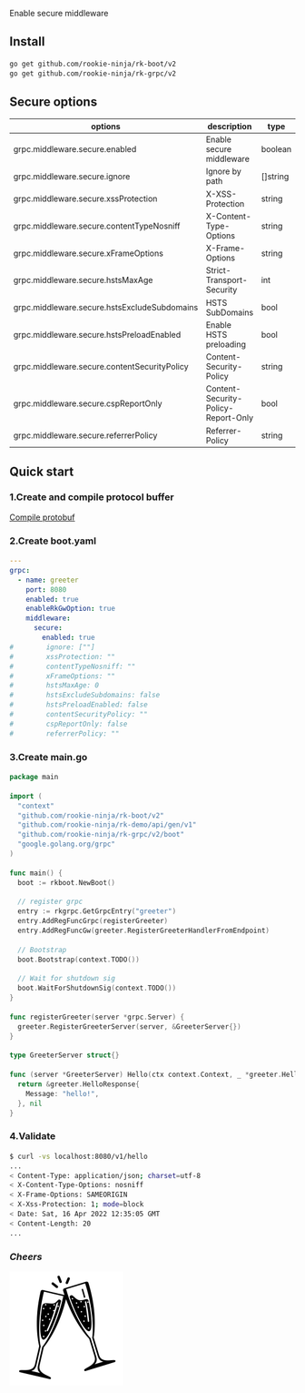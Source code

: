 Enable secure middleware

## Install
```bash
go get github.com/rookie-ninja/rk-boot/v2
go get github.com/rookie-ninja/rk-grpc/v2
```

## Secure options
| options                     | description                        | type     | default |
|---------------------------------------------|------------------------------------|----------|-----------------|
| grpc.middleware.secure.enabled               | Enable secure middleware           | boolean  | false           |
| grpc.middleware.secure.ignore  | Ignore by path                     | []string | []    |
| grpc.middleware.secure.xssProtection         | X-XSS-Protection                   | string   | "1; mode=block" |
| grpc.middleware.secure.contentTypeNosniff    | X-Content-Type-Options             | string   | nosniff         |
| grpc.middleware.secure.xFrameOptions         | X-Frame-Options                    | string   | SAMEORIGIN      |
| grpc.middleware.secure.hstsMaxAge            | Strict-Transport-Security          | int      | 0               |
| grpc.middleware.secure.hstsExcludeSubdomains | HSTS SubDomains                    | bool     | false           |
| grpc.middleware.secure.hstsPreloadEnabled    | Enable HSTS preloading             | bool     | false           |
| grpc.middleware.secure.contentSecurityPolicy | Content-Security-Policy            | string   | ""              |
| grpc.middleware.secure.cspReportOnly         | Content-Security-Policy-Report-Only | bool     | false           |
| grpc.middleware.secure.referrerPolicy        | Referrer-Policy                    | string   | ""              |

## Quick start
### 1.Create and compile protocol buffer
[Compile protobuf](../buf)

### 2.Create boot.yaml
```yaml
---
grpc:
  - name: greeter
    port: 8080
    enabled: true
    enableRkGwOption: true
    middleware:
      secure:
        enabled: true
#        ignore: [""]
#        xssProtection: ""
#        contentTypeNosniff: ""
#        xFrameOptions: ""
#        hstsMaxAge: 0
#        hstsExcludeSubdomains: false
#        hstsPreloadEnabled: false
#        contentSecurityPolicy: ""
#        cspReportOnly: false
#        referrerPolicy: ""

```

### 3.Create main.go
```go
package main

import (
  "context"
  "github.com/rookie-ninja/rk-boot/v2"
  "github.com/rookie-ninja/rk-demo/api/gen/v1"
  "github.com/rookie-ninja/rk-grpc/v2/boot"
  "google.golang.org/grpc"
)

func main() {
  boot := rkboot.NewBoot()

  // register grpc
  entry := rkgrpc.GetGrpcEntry("greeter")
  entry.AddRegFuncGrpc(registerGreeter)
  entry.AddRegFuncGw(greeter.RegisterGreeterHandlerFromEndpoint)

  // Bootstrap
  boot.Bootstrap(context.TODO())

  // Wait for shutdown sig
  boot.WaitForShutdownSig(context.TODO())
}

func registerGreeter(server *grpc.Server) {
  greeter.RegisterGreeterServer(server, &GreeterServer{})
}

type GreeterServer struct{}

func (server *GreeterServer) Hello(ctx context.Context, _ *greeter.HelloRequest) (*greeter.HelloResponse, error) {
  return &greeter.HelloResponse{
    Message: "hello!",
  }, nil
}
```

### 4.Validate
```bash
$ curl -vs localhost:8080/v1/hello
...
< Content-Type: application/json; charset=utf-8
< X-Content-Type-Options: nosniff
< X-Frame-Options: SAMEORIGIN
< X-Xss-Protection: 1; mode=block
< Date: Sat, 16 Apr 2022 12:35:05 GMT
< Content-Length: 20
...
```

### _**Cheers**_
![](../../../../img/user-guide/cheers.png)